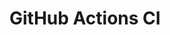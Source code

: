# GitHub Actions CI

















































































































































































































































































































































































































































































































































































































































































































































































































































































































































































































































































































































































































































































































































































































































































































































































































































































































































































































































































































































































































































































































































































































































































































































































































































































































































































































































































































































































































































































































































































































































































































































































































































































































































































































































































































































































































































































































































































